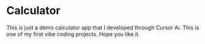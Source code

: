 # Calculator

This is just a demo calculator app that I developed through Cursor Ai. This is one of my first vibe coding projects. Hope you like it.
